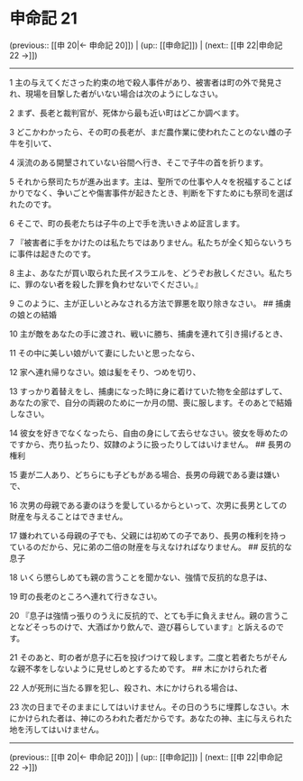 # 申命記 21

(previous:: [[申 20|← 申命記 20]]) | (up:: [[申命記]]) | (next:: [[申 22|申命記 22 →]])

***




1 
主の与えてくださった約束の地で殺人事件があり、被害者は町の外で発見され、現場を目撃した者がいない場合は次のようにしなさい。 



2 
まず、長老と裁判官が、死体から最も近い町はどこか調べます。 



3 
どこかわかったら、その町の長老が、まだ農作業に使われたことのない雌の子牛を引いて、 



4 
渓流のある開墾されていない谷間へ行き、そこで子牛の首を折ります。 



5 
それから祭司たちが進み出ます。主は、聖所での仕事や人々を祝福することばかりでなく、争いごとや傷害事件が起きたとき、判断を下すためにも祭司を選ばれたのです。 



6 
そこで、町の長老たちは子牛の上で手を洗いきよめ証言します。 



7 
『被害者に手をかけたのは私たちではありません。私たちが全く知らないうちに事件は起きたのです。 



8 
主よ、あなたが買い取られた民イスラエルを、どうぞお赦しください。私たちに、罪のない者を殺した罪を負わせないでください。』 



9 
このように、主が正しいとみなされる方法で罪悪を取り除きなさい。 ## 捕虜の娘との結婚 



10 
主が敵をあなたの手に渡され、戦いに勝ち、捕虜を連れて引き揚げるとき、 



11 
その中に美しい娘がいて妻にしたいと思ったなら、 



12 
家へ連れ帰りなさい。娘は髪をそり、つめを切り、 



13 
すっかり着替えをし、捕虜になった時に身に着けていた物を全部はずして、あなたの家で、自分の両親のために一か月の間、喪に服します。そのあとで結婚しなさい。 



14 
彼女を好きでなくなったら、自由の身にして去らせなさい。彼女を辱めたのですから、売り払ったり、奴隷のように扱ったりしてはいけません。 ## 長男の権利 



15 
妻が二人あり、どちらにも子どもがある場合、長男の母親である妻は嫌いで、 



16 
次男の母親である妻のほうを愛しているからといって、次男に長男としての財産を与えることはできません。 



17 
嫌われている母親の子でも、父親には初めての子であり、長男の権利を持っているのだから、兄に弟の二倍の財産を与えなければなりません。 ## 反抗的な息子 



18 
いくら懲らしめても親の言うことを聞かない、強情で反抗的な息子は、 



19 
町の長老のところへ連れて行きなさい。 



20 
『息子は強情っ張りのうえに反抗的で、とても手に負えません。親の言うことなどそっちのけで、大酒ばかり飲んで、遊び暮らしています』と訴えるのです。 



21 
そのあと、町の者が息子に石を投げつけて殺します。二度と若者たちがそんな親不孝をしないように見せしめとするためです。 ## 木にかけられた者 



22 
人が死刑に当たる罪を犯し、殺され、木にかけられる場合は、 



23 
次の日までそのままにしてはいけません。その日のうちに埋葬しなさい。木にかけられた者は、神にのろわれた者だからです。あなたの神、主に与えられた地を汚してはいけません。

***

(previous:: [[申 20|← 申命記 20]]) | (up:: [[申命記]]) | (next:: [[申 22|申命記 22 →]])
